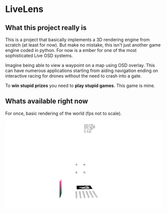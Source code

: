 # LiveLens


## What this project really is

This is a project that basically implements a 3D rendering engine from scratch (at least for now). But make no mistake, this isn't just another game engine coded in python. For now is a ember for one of the most sophisticated Live OSD systems. 

Imagine being able to view a waypoint on a map using OSD overlay. This can have numerous applications starting from aiding navigation ending on interactive racing for drones without the need to crash into a gate.

To **win stupid prizes** you need to **play stupid games**. This game is mine.


## Whats available right now

For once, basic rendering of the world (fps not to scale).

![what's rendering right now](.github/static/animation.gif? "what's rendering right now")